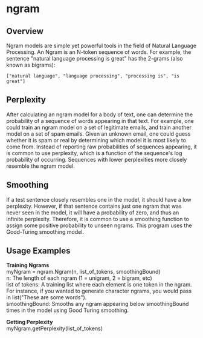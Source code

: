 ngram
=====

Overview
-----
Ngram models are simple yet powerful tools in the field of Natural Language Processing. An Ngram is an N-token sequence of words. For example, the sentence "natural language processing is great" has the 2-grams (also known as bigrams):

    ["natural language", "language processing", "processing is", "is great"]


Perplexity
----
After calculating an ngram model for a body of text, one can determine the probability of a sequence of words appearing in that text. For example, one could train an ngram model on a set of legitimate emails, and train another model on a set of spam emails. Given an unknown email, one could guess whether it is spam or real by determining which model it is most likely to come from. Instead of reporting raw probabilities of sequences appearing, it is common to use perplexity, which is a function of the sequence's log probability of occurring. Sequences with lower perplexities more closely resemble the ngram model.

Smoothing
----
If a test sentence closely resembles one in the model, it should have a low perplexity. However, if that sentence contains just one ngram that was never seen in the model, it will have a probability of zero, and thus an infinite perplexity. Therefore, it is common to use a smoothing function to assign some positive probability to unseen ngrams. This program uses the Good-Turing smoothing model.

Usage Examples
----
<b>Training Ngrams</b>
<br />myNgram = ngram.Ngram(n, list_of_tokens, smoothingBound)
<br />n: The length of each ngram (1 = unigram, 2 = bigram, etc)
<br />list of tokens: A training list where each element is one token in the ngram. For instance, if you wanted to generate character ngrams, you would pass in list("These are some words").
<br />smoothingBound: Smooths any ngram appearing below smoothingBound times in the model using Good Turing smoothing.

<b>Getting Perplexity</b>
<br />myNgram.getPerplexity(list_of_tokens)